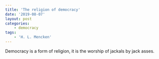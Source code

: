 ```yaml
---
title: 'The religion of democracy'
date: '2019-08-07'
layout: post
categories:
    - democracy
tags:
    - 'H. L. Mencken'
---
```


Democracy is a form of religion, it is the worship of jackals by jack asses.